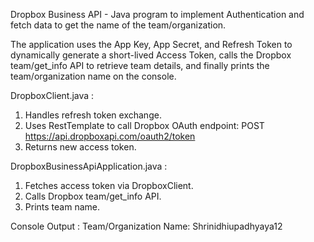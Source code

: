 Dropbox Business API - Java program to implement Authentication and fetch data to get the name of the team/organization.

The application uses the App Key, App Secret, and Refresh Token to dynamically generate a short-lived Access Token, 
calls the Dropbox team/get_info API to retrieve team details, and finally prints the team/organization name on the console.

DropboxClient.java :
1. Handles refresh token exchange.
2. Uses RestTemplate to call Dropbox OAuth endpoint: POST https://api.dropboxapi.com/oauth2/token
3. Returns new access token.

DropboxBusinessApiApplication.java :
1. Fetches access token via DropboxClient.
2. Calls Dropbox team/get_info API.
3. Prints team name.

Console Output : Team/Organization Name: Shrinidhiupadhyaya12
